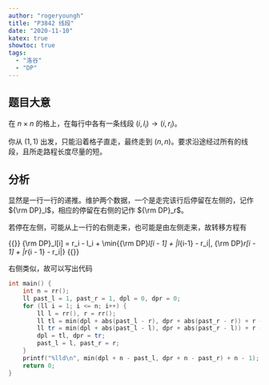 ```yaml
---
author: "rogeryoungh"
title: "P3842 线段"
date: "2020-11-10"
katex: true
showtoc: true
tags: 
  - "洛谷"
  - "DP"
---
```


## 题目大意

在 $n \times n$ 的格上，在每行中各有一条线段 $(i, l_i) \to (i, r_i)$。

你从 $(1,1)$ 出发，只能沿着格子直走，最终走到 $(n,n)$。要求沿途经过所有的线段，且所走路程长度尽量的短。

## 分析

显然是一行一行的递推。维护两个数据，一个是走完该行后停留在左侧的，记作 ${\rm DP}_l$，相应的停留在右侧的记作 ${\rm DP}_r$。

若停在左侧，可能从上一行的右侧走来，也可能是由左侧走来，故转移方程有

{{<display-math>}}
{\rm DP}_l[i] = r_i - l_i + \min\{{\rm DP}_l[i - 1] + |l_{i-1} - r_i|, {\rm DP}_r[i - 1] + |r_{i - 1} - r_i|\}
{{</display-math>}}

右侧类似，故可以写出代码

```cpp
int main() {
    int n = rr();
    ll past_l = 1, past_r = 1, dpl = 0, dpr = 0;
    for (ll i = 1; i <= n; i++) {
        ll l = rr(), r = rr();
        ll tl = min(dpl + abs(past_l - r), dpr + abs(past_r - r)) + r - l;
        ll tr = min(dpl + abs(past_l - l), dpr + abs(past_r - l)) + r - l;
        dpl = tl, dpr = tr;
        past_l = l, past_r = r;
    }
    printf("%lld\n", min(dpl + n - past_l, dpr + n - past_r) + n - 1);
    return 0;
}
```